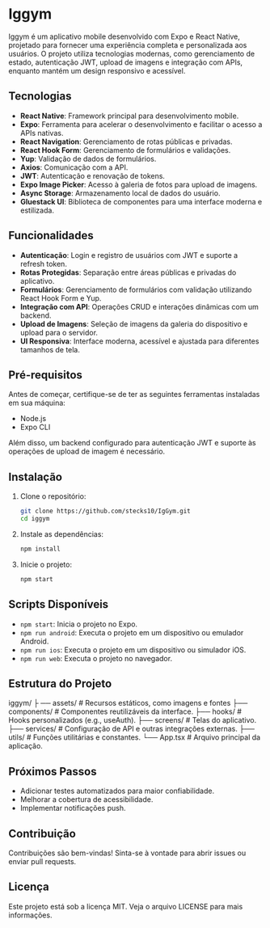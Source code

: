# Iggym

Iggym é um aplicativo mobile desenvolvido com Expo e React Native, projetado para fornecer uma experiência completa e personalizada aos usuários. O projeto utiliza tecnologias modernas, como gerenciamento de estado, autenticação JWT, upload de imagens e integração com APIs, enquanto mantém um design responsivo e acessível.

## Tecnologias

- **React Native**: Framework principal para desenvolvimento mobile.
- **Expo**: Ferramenta para acelerar o desenvolvimento e facilitar o acesso a APIs nativas.
- **React Navigation**: Gerenciamento de rotas públicas e privadas.
- **React Hook Form**: Gerenciamento de formulários e validações.
- **Yup**: Validação de dados de formulários.
- **Axios**: Comunicação com a API.
- **JWT**: Autenticação e renovação de tokens.
- **Expo Image Picker**: Acesso à galeria de fotos para upload de imagens.
- **Async Storage**: Armazenamento local de dados do usuário.
- **Gluestack UI**: Biblioteca de componentes para uma interface moderna e estilizada.

## Funcionalidades

- **Autenticação**: Login e registro de usuários com JWT e suporte a refresh token.
- **Rotas Protegidas**: Separação entre áreas públicas e privadas do aplicativo.
- **Formulários**: Gerenciamento de formulários com validação utilizando React Hook Form e Yup.
- **Integração com API**: Operações CRUD e interações dinâmicas com um backend.
- **Upload de Imagens**: Seleção de imagens da galeria do dispositivo e upload para o servidor.
- **UI Responsiva**: Interface moderna, acessível e ajustada para diferentes tamanhos de tela.

## Pré-requisitos

Antes de começar, certifique-se de ter as seguintes ferramentas instaladas em sua máquina:

- Node.js
- Expo CLI

Além disso, um backend configurado para autenticação JWT e suporte às operações de upload de imagem é necessário.

## Instalação

1. Clone o repositório:

   ```bash
   git clone https://github.com/stecks10/IgGym.git
   cd iggym
   ```

2. Instale as dependências:

   ```bash
   npm install
   ```

3. Inicie o projeto:
   ```bash
   npm start
   ```

## Scripts Disponíveis

- `npm start`: Inicia o projeto no Expo.
- `npm run android`: Executa o projeto em um dispositivo ou emulador Android.
- `npm run ios`: Executa o projeto em um dispositivo ou simulador iOS.
- `npm run web`: Executa o projeto no navegador.

## Estrutura do Projeto

iggym/ ├
── assets/ #
Recursos estáticos, como imagens e fontes
├── components/ # Componentes reutilizáveis da interface.
├── hooks/ # Hooks personalizados (e.g., useAuth).
├── screens/ # Telas do aplicativo.
├── services/ # Configuração de API e outras integrações externas.
├── utils/ # Funções utilitárias e constantes.
└── App.tsx # Arquivo principal da aplicação.

## Próximos Passos

- Adicionar testes automatizados para maior confiabilidade.
- Melhorar a cobertura de acessibilidade.
- Implementar notificações push.

## Contribuição

Contribuições são bem-vindas! Sinta-se à vontade para abrir issues ou enviar pull requests.

## Licença

Este projeto está sob a licença MIT. Veja o arquivo LICENSE para mais informações.

